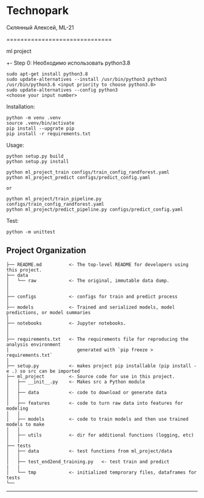 # Technopark
Склянный Алексей, ML-21


==============================

ml project

+- Step 0:
Необходимо использовать python3.8
~~~
sudo apt-get install python3.8
sudo update-alternatives --install /usr/bin/python3 python3 /usr/bin/python3.6 <input priority to choose python3.8>
sudo update-alternatives --config python3
<choose your input number>
~~~ 

Installation: 
~~~
python -m venv .venv
source .venv/bin/activate
pip install --upgrate pip
pip install -r requirements.txt
~~~
Usage:
~~~
python setup.py build
python setup.py install

python ml_project_train configs/train_config_randforest.yaml
python ml_project_predict configs/predict_config.yaml

or

python ml_project/train_pipeline.py configs/train_config_randforest.yaml
python ml_project/predict_pipeline.py configs/predict_config.yaml 
~~~

Test:
~~~
python -m unittest
~~~

Project Organization
------------

    ├── README.md          <- The top-level README for developers using this project.
    ├── data
    │   └── raw            <- The original, immutable data dump.
    │
    │
    ├── configs            <- configs for train and predict process 
    │
    ├── models             <- Trained and serialized models, model predictions, or model summaries
    │
    ├── notebooks          <- Jupyter notebooks. 
    │
    │
    ├── requirements.txt   <- The requirements file for reproducing the analysis environment
    │                         generated with `pip freeze > requirements.txt`
    │
    ├── setup.py           <- makes project pip installable (pip install -e .) so src can be imported
    ├── ml_project         <- Source code for use in this project.
    │   ├── __init__.py    <- Makes src a Python module
    │   │
    │   ├── data           <- code to download or generate data
    │   │
    │   ├── features       <- code to turn raw data into features for modeling
    │   │
    │   ├── models         <- code to train models and then use trained models to make
    │   │
    │   ├── utils          <- dir for additional functions (logging, etc)
    │   │
    ├── tests
    │   ├── data           <- test functions from ml_project/data
    │   │
    │   ├── test_end2end_training.py   <- test train and predict 
    |   |
    │   └── tmp            <- initialized temprorary files, dataframes for tests 
    └──
--------
